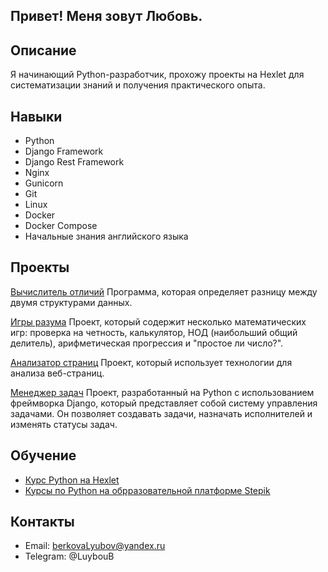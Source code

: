 ## Привет! Меня зовут Любовь.

## Описание
 Я начинающий Python-разработчик, прохожу проекты на Hexlet для систематизации знаний и получения практического опыта. 

## Навыки
- Python
- Django Framework
- Django Rest Framework
- Nginx
- Gunicorn
- Git
- Linux
- Docker
- Docker Compose
- Начальные знания английского языка

## Проекты

[Вычислитель отличий](https://github.com/luybovb/python-project-50)
Программа, которая определяет разницу между двумя структурами данных.  

[Игры разума](https://github.com/luybovb/python-project-49)
Проект, который содержит несколько математических игр: проверка на четность, калькулятор, НОД (наибольший общий делитель), арифметическая прогрессия и "простое ли число?".

[Анализатор страниц](https://github.com/LuybovB/python-project-83)
Проект, который использует технологии для анализа веб-страниц.

[Менеджер задач](https://github.com/LuybovB/python-project-52)
Проект, разработанный на Python с использованием фреймворка Django, который представляет собой систему управления задачами. Он позволяет создавать задачи, назначать исполнителей и изменять статусы задач.

## Обучение
- [Курс Python на Hexlet](https://ru.hexlet.io/programs/python)
- [Курсы по Python на обрразовательной платформе Stepik](https://stepik.org)


## Контакты
- Email: berkovaLyubov@yandex.ru
- Telegram: @LuybouB

